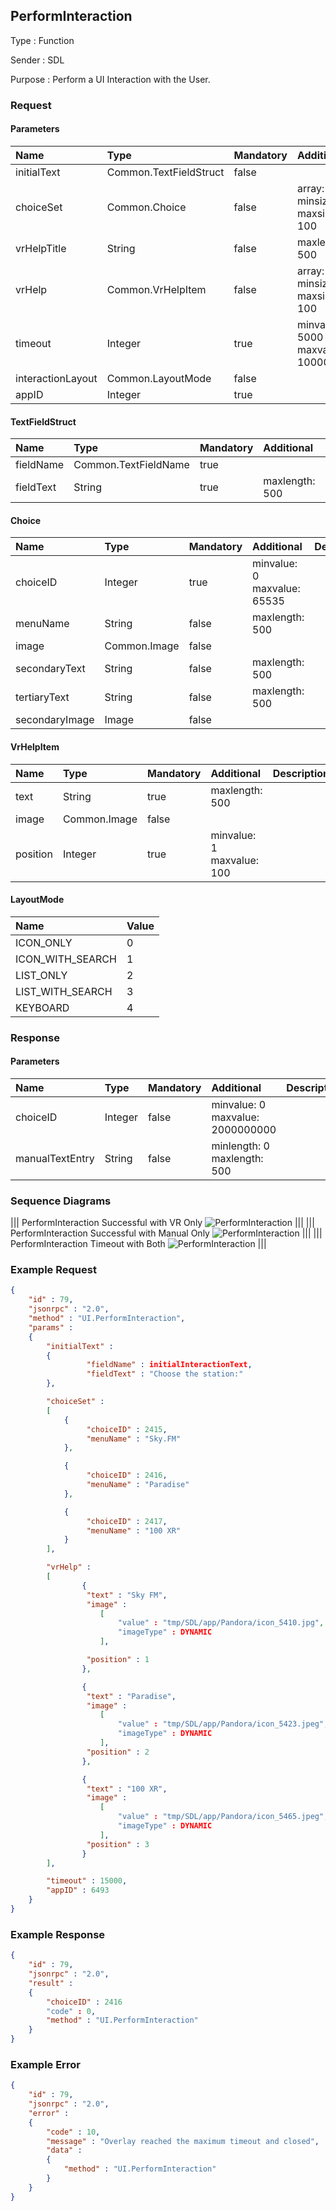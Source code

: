 ## PerformInteraction

Type
: Function

Sender
: SDL

Purpose
: Perform a UI Interaction with the User.

### Request

#### Parameters

|Name|Type|Mandatory|Additional|Description|
|:---|:---|:--------|:---------|:----------|
|initialText|Common.TextFieldStruct|false|||
|choiceSet|Common.Choice|false|array: true<br>minsize: 1<br>maxsize: 100||
|vrHelpTitle|String|false|maxlength: 500||
|vrHelp|Common.VrHelpItem|false|array: true<br>minsize: 1<br>maxsize: 100||
|timeout|Integer|true|minvalue: 5000<br>maxvalue: 100000||
|interactionLayout|Common.LayoutMode|false|||
|appID|Integer|true|||

#### TextFieldStruct

|Name|Type|Mandatory|Additional|Description|
|:---|:---|:--------|:---------|:----------|
|fieldName|Common.TextFieldName|true|||
|fieldText|String|true|maxlength: 500||

#### Choice

|Name|Type|Mandatory|Additional|Description|
|:---|:---|:--------|:---------|:----------|
|choiceID|Integer|true|minvalue: 0<br>maxvalue: 65535||
|menuName|String|false|maxlength: 500||
|image|Common.Image|false|||
|secondaryText|String|false|maxlength: 500||
|tertiaryText|String|false|maxlength: 500||
|secondaryImage|Image|false|||

#### VrHelpItem

|Name|Type|Mandatory|Additional|Description|
|:---|:---|:--------|:---------|:----------|
|text|String|true|maxlength: 500||
|image|Common.Image|false|||
|position|Integer|true|minvalue: 1<br>maxvalue: 100||

#### LayoutMode

|Name|Value|
|:---|:----|
|ICON_ONLY|0|
|ICON_WITH_SEARCH|1|
|LIST_ONLY|2|
|LIST_WITH_SEARCH|3|
|KEYBOARD|4|

### Response

#### Parameters

|Name|Type|Mandatory|Additional|Description|
|:---|:---|:--------|:---------|:----------|
|choiceID|Integer|false|minvalue: 0<br>maxvalue: 2000000000||
|manualTextEntry|String|false|minlength: 0<br>maxlength: 500||

### Sequence Diagrams
|||
PerformInteraction Successful with VR Only
![PerformInteraction](./assets/PerformInteractionVROnly.png)
|||
|||
PerformInteraction Successful with Manual Only
![PerformInteraction](./assets/PerformInteractionManualOnly.png)
|||
|||
PerformInteraction Timeout with Both
![PerformInteraction](./assets/PerformInteractionBothTimeout.png)
|||

### Example Request

```json
{
	"id" : 79,
	"jsonrpc" : "2.0",
	"method" : "UI.PerformInteraction",
	"params" :
	{
		"initialText" :
		{
				 "fieldName" : initialInteractionText,
				 "fieldText" : "Choose the station:"
		},

		"choiceSet" :
		[
			{
				 "choiceID" : 2415,
				 "menuName" : "Sky.FM"
			},

			{
				 "choiceID" : 2416,
				 "menuName" : "Paradise"
			},

			{
				 "choiceID" : 2417,
				 "menuName" : "100 XR"
			}
		],

		"vrHelp" :
		[
				{
				 "text" : "Sky FM",
				 "image" :
					[
				 		"value" : "tmp/SDL/app/Pandora/icon_5410.jpg",
				 		"imageType" : DYNAMIC
					],

				 "position" : 1
				},

				{
				 "text" : "Paradise",
				 "image" :
					[
				 		"value" : "tmp/SDL/app/Pandora/icon_5423.jpeg",
				 		"imageType" : DYNAMIC
					],
				 "position" : 2
				},

				{
				 "text" : "100 XR",
				 "image" :
					[
				 		"value" : "tmp/SDL/app/Pandora/icon_5465.jpeg",
				 		"imageType" : DYNAMIC
					],
				 "position" : 3
				}
		],

		"timeout" : 15000,
		"appID" : 6493
	}
}
```
### Example Response

```json
{
	"id" : 79,
	"jsonrpc" : "2.0",
	"result" :
	{
		"choiceID" : 2416
		"code" : 0,
		"method" : "UI.PerformInteraction"
	}
}
```

### Example Error

```json
{
	"id" : 79,
	"jsonrpc" : "2.0",
	"error" :
	{
		"code" : 10,
		"message" : "Overlay reached the maximum timeout and closed",
		"data" :
		{
			"method" : "UI.PerformInteraction"
		}
	}
}
```
